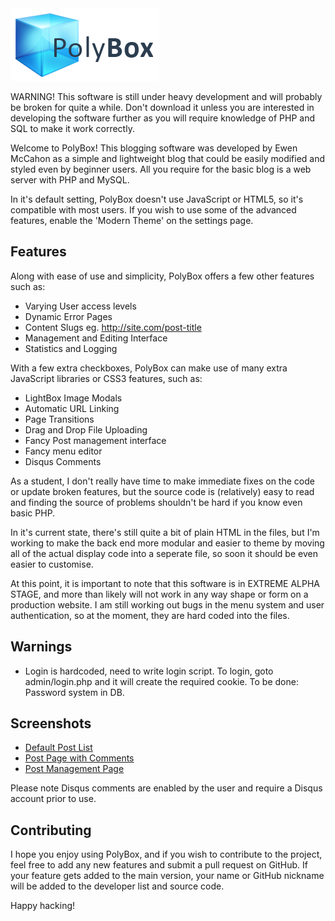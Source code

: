 <img src="main.png" alt="PolyBox Logo">

WARNING! This software is still under heavy development and will probably be broken for quite a while. Don't download it unless you are interested in developing the software further as you will require knowledge of PHP and SQL to make it work correctly.

Welcome to PolyBox! This blogging software was developed by Ewen McCahon as a simple and lightweight blog that could be easily modified and styled even by beginner users. All you require for the basic blog is a web server with PHP and MySQL.

In it's default setting, PolyBox doesn't use JavaScript or HTML5, so it's compatible with most users. If you wish to use some of the advanced features, enable the 'Modern Theme' on the settings page.

Features
------

Along with ease of use and simplicity, PolyBox offers a few other features such as:

  - Varying User access levels
  - Dynamic Error Pages
  - Content Slugs eg. http://site.com/post-title
  - Management and Editing Interface
  - Statistics and Logging

With a few extra checkboxes, PolyBox can make use of many extra JavaScript libraries or CSS3 features, such as:

  - LightBox Image Modals
  - Automatic URL Linking
  - Page Transitions
  - Drag and Drop File Uploading
  - Fancy Post management interface
  - Fancy menu editor
  - Disqus Comments

As a student, I don't really have time to make immediate fixes on the code or update broken features, but the source code is (relatively) easy to read and finding the source of problems shouldn't be hard if you know even basic PHP.

In it's current state, there's still quite a bit of plain HTML in the files, but I'm working to make the back end more modular and easier to theme by moving all of the actual display code into a seperate file, so soon it should be even easier to customise.

At this point, it is important to note that this software is in EXTREME ALPHA STAGE, and more than likely will not work in any way shape or form on a production website. I am still working out bugs in the menu system and user authentication, so at the moment, they are hard coded into the files.

Warnings
------

  - Login is hardcoded, need to write login script. To login, goto admin/login.php and it will create the required cookie. To be done: Password system in DB.

Screenshots
-------

  - [Default Post List](screenshots/default_home.png)
  - [Post Page with Comments](screenshots/default_post.png)
  - [Post Management Page](screenshots/manage.png)

Please note Disqus comments are enabled by the user and require a Disqus account prior to use.

Contributing
------

I hope you enjoy using PolyBox, and if you wish to contribute to the project, feel free to add any new features and submit a pull request on GitHub. If your feature gets added to the main version, your name or GitHub nickname will be added to the developer list and source code.

Happy hacking!
